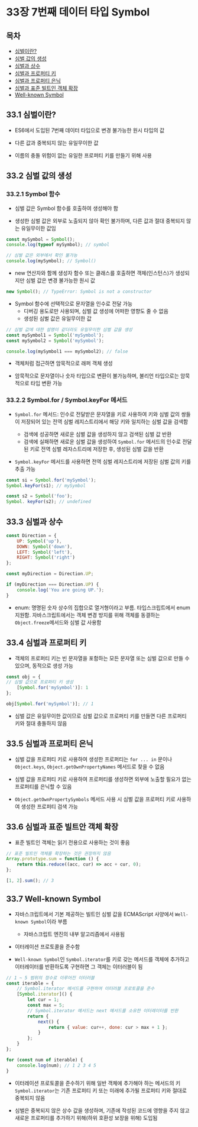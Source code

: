 # 33장 7번째 데이터 타입 Symbol

## 목차

- [심벌이란?](#33.1)
- [심벌 값의 생성](#33.2)
- [심벌과 상수](#33.3)
- [심벌과 프로퍼티 키](#33.4)
- [심벌과 프로퍼티 은닉](#33.5)
- [심벌과 표준 빌트인 객체 확장](#33.6)
- [Well-known Symbol](#33.7)


## 33.1 심벌이란?<a name="33.1"></a>

- ES6에서 도입된 7번째 데이터 타입으로 변경 불가능한 원시 타입의 값

- 다른 값과 중복되지 않는 유일무이한 값

- 이름의 충돌 위험이 없는 유일한 프로퍼티 키를 만들기 위해 사용


## 33.2 심벌 값의 생성<a name="33.2"></a>

### 33.2.1 Symbol 함수

- 심벌 값은 Symbol 함수를 호출하여 생성해야 함

- 생성한 심벌 값은 외부로 노출되지 않아 확인 불가하며, 다른 값과 절대 중복되지 않는 유일무이한 값임

```js
const mySymbol = Symbol(); 
console.log(typeof mySymbol); // symbol

// 심벌 값은 외부에서 확인 불가능
console.log(mySymbol); // Symbol()
```

- new 연산자와 함께 생성자 함수 또는 클래스를 호출하면 객체(인스턴스)가 생성되지만 심벌 값은 변경 불가능한 원시 값

```js
new Symbol(); // TypeError: Symbol is not a constructor
```

- Symbol 함수에 선택적으로 문자열을 인수로 전달 가능
	- 디버깅 용도로만 사용되며, 심벌 값 생성에 어떠한 영향도 줄 수 없음
	- 생성된 심벌 값은 유일무이한 값

```js
// 심벌 값에 대한 설명이 같더라도 유일무이한 심벌 값을 생성
const mySymbol1 = Symbol('mySymbol'); 
const mySymbol2 = Symbol('mySymbol');

console.log(mySymbol1 === mySymbol2); // false
```

- 객체처럼 접근하면 암묵적으로 래퍼 객체 생성

- 암묵적으로 문자열이나 숫자 타입으로 변환이 불가능하며, 불리언 타입으로는 암묵적으로 타입 변환 가능

### 33.2.2 Symbol.for / Symbol.keyFor 메서드

- `Symbol.for` 메서드: 인수로 전달받은 문자열을 키로 사용하여 키와 심벌 값의 쌍들이 저장되어 있는 전역 심벌 레지스트리에서 해당 키와 일치하는 심벌 값을 검색함
	- 검색에 성공하면 새로운 심벌 값을 생성하지 않고 검색된 심벌 값 반환
	- 검색에 실패하면 새로운 심벌 값을 생성하여 `Symbol.for` 메서드의 인수로 전달된 키로 전역 심벌 레자스트리에 저장한 후, 생성된 심벌 값을 반환

- `Symbol.keyFor` 메서드를 사용하면 전역 심벌 레지스트리에 저장된 심벌 값의 키를 추출 가능

```js
const si = Symbol.for('mySymbol');
Symbol.keyFor(s1); // mySymbol

const s2 = Symbol('foo');
Symbol. keyFor(s2); // undefined
```


## 33.3 심벌과 상수<a name="33.3"></a>

```js
const Direction = {
	UP: Symbol('up'),
	DOWN: Symbol('down'),
	LEFT: Symbol('left'),
	RIGHT: Symbol('right')
};

const myDirection = Direction.UP;

if (myDirection === Direction.UP) { 
	console.log('You are going UP.');
}
```

- enum: 명명된 숫자 상수의 집합으로 열거형이라고 부름. 타입스크립트에서 enum 지원함. 자바스크립트에서는 객체 변경 방지를 위해 객체를 동결하는 `Object.freeze`메서드와 심벌 값 사용함


## 33.4 심벌과 프로퍼티 키<a name="33.4"></a>

- 객체의 프로퍼티 키는 빈 문자열을 포함하는 모든 문자열 또는 심벌 값으로 만들 수 있으며, 동적으로 생성 가능

```js
const obj = {
// 심벌 값으로 프로퍼티 키 생성 
	[Symbol.for('mySymbol')]: 1
};

obj[Symbol.for('mySymbol')]; // 1
```

- 심벌 값은 유일무이한 값이므로 심벌 값으로 프로퍼티 키를 만들면 다른 프로퍼티 키와 절대 충돌하지 않음


## 33.5 심벌과 프로퍼티 은닉<a name="33.5"></a>

- 심벌 값을 프로퍼티 키로 사용하여 생성한 프로퍼티는 `for ... in` 문이나 `Object.keys`, `Object.getOwnPropertyNames` 메서드로 찾을 수 없음

- 심벌 값을 프로퍼티 키로 사용하여 프로퍼티를 생성하면 외부에 노출할 필요가 없는 프로퍼티를 은닉할 수 있음

- `Object.getOwnPropertySymbols` 메서드 사용 시 심벌 값을 프로퍼티 키로 사용하여 생성한 프로퍼티 검색 가능


## 33.6 심벌과 표준 빌트안 객체 확장<a name="33.6"></a>

- 표준 빌트인 객체는 읽기 전용으로 사용하는 것이 좋음

```js
// 표준 빌트인 객체를 확장하는 것은 권장하지 않음
Array.prototype.sum = function () {
	return this.reduce((acc, cur) => acc + cur, 0);
};

[1, 2].sum(); // 3
```


## 33.7 Well-known Symbol<a name="33.7"></a>

- 자바스크립트에서 기본 제공하는 빌트인 심벌 값을 ECMAScript 사양에서 `Well-known Symbol`이라 부름
	- 자바스크립트 엔진의 내부 알고리즘에서 사용됨

- 이터레이션 프로토콜을 준수함

- `Well-known Symbol`인 `Symbol.iterator`를 키로 갖는 메서드를 객체에 추가하고 이터레이터를 반환하도록 구현하면 그 객체는 이터러블이 됨

```js
// 1 ~ 5 범위의 정수로 이루어진 이터러블 
const iterable = {
	// Symbol.iterator 메서드를 구현하여 이터러블 프로토콜을 준수 
	[Symbol.iterator]() {
		let cur = 1;
		const max = 5;
		// Symbol.iterator 메서드는 next 메서드를 소유한 이터레이터를 반환 
		return {
			next() {
				return { value: cur++, done: cur > max + 1 };
			} 
		};
	} 
};

for (const num of iterable) { 
	console.log(num); // 1 2 3 4 5
}
```

- 이터레이션 프로토콜을 준수하기 위해 일반 객체에 추가해야 하는 메서드의 키 `Symbol.iterator`는 기존 프로퍼티 키 또는 미래에 추가될 프로퍼티 키와 절대로 중복되지 않음

- 심벌은 중복되지 않은 상수 값을 생성하며, 기존에 작성된 코드에 영향을 주지 않고 새로운 프로퍼티를 추가하기 위해(하위 호환성 보장을 위해) 도입됨